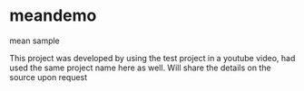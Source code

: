 # meandemo
mean sample

This project was developed by using the test project in a youtube video, had used the same project name here as well. Will share the details on the source upon request
